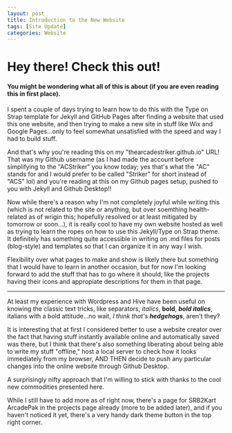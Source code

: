 ```yaml
---
layout: post
title: Introduction to the New Website
tags: [Site Update]
categories: Website
---
```


# Hey there! Check this out!

#### You might be wondering what all of this is about (if you are even reading this in first place).

I spent a couple of days trying to learn how to do this with the Type on Strap template for Jekyll and GitHub Pages after finding a website that used this one website, and then trying to make a new site in stuff like Wix and Google Pages...only to feel somewhat unsatisfied with the speed and way I had to build stuff.

And that's why you're reading this on my "thearcadestriker.github.io" URL! That was my Github username (as I had made the account before simplifying to the "ACStriker" you know today; yes that's what the "AC" stands for and I would prefer to be called "Striker" for short instead of "ACS" lol) and you're reading at this on my Github pages setup, pushed to you with Jekyll and Github Desktop!!

Now while there's a reason why I'm not completely joyful while writing this (which is not related to the site or anything, but over soemthing health-related as of wrigin this; hopefully resolved or at least mitigated by tomorrow or soon...), it is really cool to have my own website hosted as well as trying to learn the ropes on how to use this Jekyll/Type on Strap theme. It definitely has something quite accessible in writing on .md files for posts (blog-style) and templates so that I can organize it in any way I wish.

Flexibility over what pages to make and show is likely there but something that I would have to learn in another occasion, but for now I'm looking forward to add the stuff that has to go where it should, like the projects having their icons and appropiate descriptions for them in that page.

---

At least my experience with Wordpress and Hive have been useful on knowing the classic text tricks, like separators, *italics*, **bold**, ***bold italics***, italians with a bold attitude...no wait, *I think that's* ***hedgehogs***, aren't they?

It is interesting that at first I considered better to use a website creator over the fact that having stuff instantly available online and automatically saved was there, but I think that there's also something liberating about being able to write my stuff "offline," host a local server to check how it looks immediately from my browser, AND THEN decide to push any particular changes into the online website through Github Desktop. 

A surprisingly nifty approach that I'm willing to stick with thanks to the cool new commodities presented here.

While I still have to add more as of right now, there's a page for SRB2Kart ArcadePak in the projects page already (more to be added later), and if you haven't noticed it yet, there's a very handy dark theme button in the top right corner.